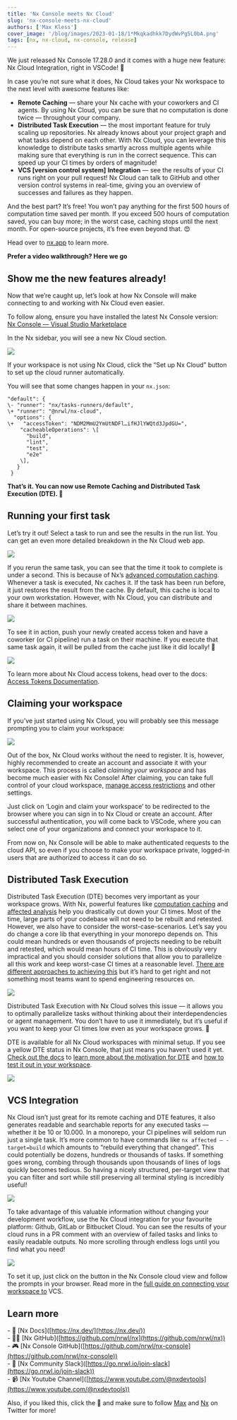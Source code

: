 ```yaml
---
title: 'Nx Console meets Nx Cloud'
slug: 'nx-console-meets-nx-cloud'
authors: ['Max Kless']
cover_image: '/blog/images/2023-01-18/1*Mkqkadhkk7DydWvPg5L0bA.png'
tags: [nx, nx-cloud, nx-console, release]
---
```


We just released Nx Console 17.28.0 and it comes with a huge new feature: Nx Cloud Integration, right in VSCode! 🎉

In case you’re not sure what it does, Nx Cloud takes your Nx workspace to the next level with awesome features like:

- **Remote Caching** — share your Nx cache with your coworkers and CI agents. By using Nx Cloud, you can be sure that no computation is done twice — throughout your company.
- **Distributed Task Execution** — the most important feature for truly scaling up repositories. Nx already knows about your project graph and what tasks depend on each other. With Nx Cloud, you can leverage this knowledge to distribute tasks smartly across multiple agents while making sure that everything is run in the correct sequence. This can speed up your CI times by orders of magnitude!
- **VCS \[version control system\]** **Integration** — see the results of your CI runs right on your pull request! Nx Cloud can talk to GitHub and other version control systems in real-time, giving you an overview of successes and failures as they happen.

And the best part? It’s free! You won’t pay anything for the first 500 hours of computation time saved per month. If you exceed 500 hours of computation saved, you can buy more; in the worst case, caching stops until the next month. For open-source projects, it’s free even beyond that. 😍

Head over to [nx.app](https://nx.app/pricing) to learn more.

**Prefer a video walkthrough? Here we go**

## Show me the new features already!

Now that we’re caught up, let’s look at how Nx Console will make connecting to and working with Nx Cloud even easier.

To follow along, ensure you have installed the latest Nx Console version:  
[Nx Console — Visual Studio Marketplace](https://marketplace.visualstudio.com/items?itemName=nrwl.angular-console)

In the Nx sidebar, you will see a new Nx Cloud section.

![](/blog/images/2023-01-18/1*JHNQd88EKmPVfnWBRqSidQ.avif)

If your workspace is not using Nx Cloud, click the “Set up Nx Cloud” button to set up the cloud runner automatically.

You will see that some changes happen in your `nx.json`:

```
"default": {
\- "runner": "nx/tasks-runners/default",
\+ "runner": "@nrwl/nx-cloud",
  "options": {
\+   "accessToken": "NDM2MmU2YmUtNDFl…ifHJlYWQtd3JpdGU=",
    "cacheableOperations": \[
      "build",
      "lint",
      "test",
      "e2e"
    \],
   }
 }
```

**That’s it. You can now use Remote Caching and Distributed Task Execution (DTE). 🎉**

## Running your first task

Let’s try it out! Select a task to run and see the results in the run list. You can get an even more detailed breakdown in the Nx Cloud web app.

![](/blog/images/2023-01-18/1*hFG4lqGwEYV3imSFATeKog.avif)

If you rerun the same task, you can see that the time it took to complete is under a second. This is because of Nx’s [advanced computation caching](https://nx.dev/core-features/cache-task-results). Whenever a task is executed, Nx caches it. If the task has been run before, it just restores the result from the cache. By default, this cache is local to your own workstation. However, with Nx Cloud, you can distribute and share it between machines.

![](/blog/images/2023-01-18/1*kMKh30ojVJC-hSkZA5c46A.avif)

To see it in action, push your newly created access token and have a coworker (or CI pipeline) run a task on their machine. If you execute that same task again, it will be pulled from the cache just like it did locally! 🔮

![](/blog/images/2023-01-18/1*DkuIHQ6engBhAyhN1TTUGQ.avif)

To learn more about Nx Cloud access tokens, head over to the docs: [Access Tokens Documentation](https://nx.dev/nx-cloud/account/access-tokens).

## Claiming your workspace

If you’ve just started using Nx Cloud, you will probably see this message prompting you to claim your workspace:

![](/blog/images/2023-01-18/1*vNRM1u3J5dixcXjoJWkHLQ.avif)

Out of the box, Nx Cloud works without the need to register. It is, however, highly recommended to create an account and associate it with your workspace. This process is called _claiming your workspace_ and has become much easier with Nx Console! After claiming, you can take full control of your cloud workspace, [manage access restrictions](https://nx.dev/nx-cloud/account/users) and other settings.

Just click on ‘Login and claim your workspace’ to be redirected to the browser where you can sign in to Nx Cloud or create an account. After successful authentication, you will come back to VSCode, where you can select one of your organizations and connect your workspace to it.

From now on, Nx Console will be able to make authenticated requests to the cloud API, so even if you choose to make your workspace private, logged-in users that are authorized to access it can do so.

## Distributed Task Execution

Distributed Task Execution (DTE) becomes very important as your workspace grows. With Nx, powerful features like [computation caching](http://√) and [affected analysis](https://nx.dev/concepts/affected) help you drastically cut down your CI times. Most of the time, large parts of your codebase will not need to be rebuilt and retested. However, we also have to consider the worst-case-scenarios. Let’s say you do change a core lib that everything in your monorepo depends on. This could mean hundreds or even thousands of projects needing to be rebuilt and retested, which would mean hours of CI time. This is obviously very impractical and you should consider solutions that allow you to parallelize all this work and keep worst-case CI times at a reasonable level. [There are different approaches to achieving this](https://nx.dev/concepts/dte) but it’s hard to get right and not something most teams want to spend engineering resources on.

![](/blog/images/2023-01-18/1*EZhpRG2t-vp8Y7pGNnuRpA.avif)

Distributed Task Execution with Nx Cloud solves this issue — it allows you to optimally parallelize tasks without thinking about their interdependencies or agent management. You don’t have to use it immediately, but it’s useful if you want to keep your CI times low even as your workspace grows. 🚀

DTE is available for all Nx Cloud workspaces with minimal setup. If you see a yellow DTE status in Nx Console, that just means you haven’t used it yet. [Check out the docs](https://nx.dev/core-features/distribute-task-execution) to [learn more about the motivation for DTE](https://nx.dev/concepts/dte) and [how to test it out in your workspace](https://nx.dev/core-features/distribute-task-execution#set-up).

![](/blog/images/2023-01-18/1*T-GAMsmUCVVeO2ZCGuO3WA.avif)

## VCS Integration

Nx Cloud isn’t just great for its remote caching and DTE features, it also generates readable and searchable reports for any executed tasks — whether it be 10 or 10.000. In a monorepo, your CI pipelines will seldom run just a single task. It’s more common to have commands like `nx affected — -target=build` which amounts to “rebuild everything that changed”. This could potentially be dozens, hundreds or thousands of tasks. If something goes wrong, combing through thousands upon thousands of lines of logs quickly becomes tedious. So having a nicely structured, per-target view that you can filter and sort while still preserving all terminal styling is incredibly useful!

![](/blog/images/2023-01-18/1*i-eyF1ED2_mBkB1A_4piqg.avif)

To take advantage of this valuable information without changing your development workflow, use the Nx Cloud integration for your favourite platform: Github, GitLab or Bitbucket Cloud. You can see the results of your cloud runs in a PR comment with an overview of failed tasks and links to easily readable outputs. No more scrolling through endless logs until you find what you need!

![](/blog/images/2023-01-18/1*UPAL-352xTPsm-Pf_7sROw.avif)

To set it up, just click on the button in the Nx Console cloud view and follow the prompts in your browser. Read more in the [full guide on connecting your workspace to](https://nx.dev/nx-cloud/set-up/github) VCS.

## Learn more

\- 🧠 \[Nx Docs\]([https://nx.dev/](https://nx.dev/))  
\- 👩‍💻 \[Nx GitHub\]([https://github.com/nrwl/nx](https://github.com/nrwl/nx))  
\- 🎮 \[Nx Console GitHub\]([https://github.com/nrwl/nx-console](https://github.com/nrwl/nx-console))  
\- 💬 \[Nx Community Slack\]([https://go.nrwl.io/join-slack](https://go.nrwl.io/join-slack))  
\- 📹 \[Nx Youtube Channel\]([https://www.youtube.com/@nxdevtools](https://www.youtube.com/@nxdevtools))

Also, if you liked this, click the 👏 and make sure to follow [Max](https://twitter.com/MaxKless) and [Nx](https://twitter.com/nxdevtools) on Twitter for more!
